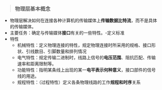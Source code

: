 > ### 物理层基本概念

- 物理层解决如何在连接各种计算机的传输媒体上**传输数据比特流**，而不是具体的传输媒体。
- 主要任务：确定与传输媒体**接口**有关的一些特性。-定义标准
- 特性
  - 机械特性：定义物理连接的特性，规定物理连接时所采用的规格、接口形状、引线数目、引脚数量和排列情况
  - 电气特性：规定传输二进制时，线路上信号的**电压范围**、阻抗匹配、传输速率和距离限制等。
  - 功能特性：指明某条线上出现的某一**电平表示何种意义**，接口部件的信号线的用途。
  - 规程特性：（过程特性）定义各条物理线路的工作**规程和时序**关系

